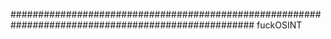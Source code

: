 #################################################################################################### fuckOSINT
